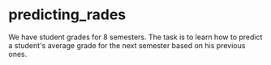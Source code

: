 # predicting_rades
We have student grades for 8 semesters. The task is to learn how to predict a student's average grade for the next semester based on his previous ones.
